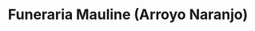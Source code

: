 ---
title: "Funeraria Mauline (Arroyo Naranjo)"
url: /arroyo-naranjo/funeraria-mauline-arroyo-naranjo/
shop: Bestattungen
---